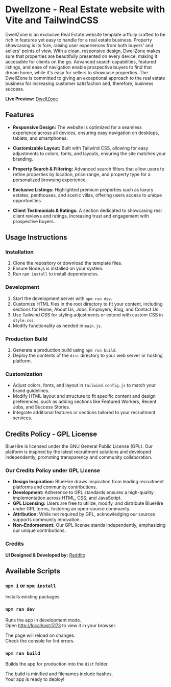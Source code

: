 # Dwellzone - Real Estate website with Vite and TailwindCSS

DwellZone is an exclusive Real Estate website template artfully crafted to be rich in features yet easy to handle for a real estate business. Property showcasing is its fore, raising user experiences from both buyers' and sellers' points of view. With a clean, responsive design, DwellZone makes sure that properties are beautifully presented on every device, making it accessible for clients on the go. Advanced search capabilities, featured listings, and ease of navigation enable prospective buyers to find that dream home, while it's easy for sellers to showcase properties. The DwellZone is committed to giving an exceptional approach to the real estate business for increasing customer satisfaction and, therefore, business success.

**Live Preview:** [DwellZone](https://dwellzone.netlify.app/)

## Features

- **Responsive Design:** The website is optimized for a seamless experience across all devices, ensuring easy navigation on desktops, tablets, and smartphones.

- **Customizable Layout:** Built with Tailwind CSS, allowing for easy adjustments to colors, fonts, and layouts, ensuring the site matches your branding.

- **Property Search & Filtering:** Advanced search filters that allow users to refine properties by location, price range, and property type for a personalized browsing experience.

- **Exclusive Listings:** Highlighted premium properties such as luxury estates, penthouses, and scenic villas, offering users access to unique opportunities.

- **Client Testimonials & Ratings:** A section dedicated to showcasing real client reviews and ratings, increasing trust and engagement with prospective buyers.

## Usage Instructions

### Installation

1. Clone the repository or download the template files.
2. Ensure Node.js is installed on your system.
3. Run `npm install` to install dependencies.

### Development

1. Start the development server with `npm run dev`.
2. Customize HTML files in the root directory to fit your content, including sections for Home, About Us, Jobs, Employers, Blog, and Contact Us.
3. Use Tailwind CSS for styling adjustments or extend with custom CSS in `style.css`.
4. Modify functionality as needed in `main.js`.

### Production Build

1. Generate a production build using `npm run build`.
2. Deploy the contents of the `dist` directory to your web server or hosting platform.

### Customization

- Adjust colors, fonts, and layout in `tailwind.config.js` to match your brand guidelines.
- Modify HTML layout and structure to fit specific content and design preferences, such as adding sections like Featured Workers, Recent Jobs, and Success Stories.
- Integrate additional features or sections tailored to your recruitment services.

## Credits Policy - GPL License

BlueHire is licensed under the GNU General Public License (GPL). Our platform is inspired by the latest recruitment solutions and developed independently, promoting transparency and community collaboration.

### Our Credits Policy under GPL License

- **Design Inspiration:** BlueHire draws inspiration from leading recruitment platforms and community contributions.
- **Development:** Adherence to GPL standards ensures a high-quality implementation across HTML, CSS, and JavaScript.
- **GPL Licensing:** Users are free to utilize, modify, and distribute BlueHire under GPL terms, fostering an open-source community.
- **Attribution:** While not required by GPL, acknowledging our sources supports community innovation.
- **Non-Endorsement:** Our GPL license stands independently, emphasizing our unique contributions.

### Credits

**UI Designed & Developed by:** [Raddito](https://raddito.com/)

## Available Scripts

### `npm i` or `npm install`

Installs existing packages.

### `npm run dev`

Runs the app in development mode.\
Open [http://localhost:5173](http://localhost:5173) to view it in your browser.

The page will reload on changes.\
Check the console for lint errors.

### `npm run build`

Builds the app for production into the `dist` folder.

The build is minified and filenames include hashes.\
Your app is ready to deploy!
